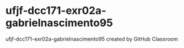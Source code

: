 # ufjf-dcc171-exr02a-gabrielnascimento95
ufjf-dcc171-exr02a-gabrielnascimento95 created by GitHub Classroom
